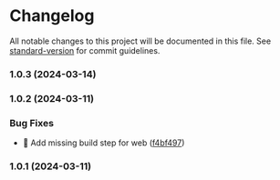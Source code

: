 # Changelog

All notable changes to this project will be documented in this file. See [standard-version](https://github.com/conventional-changelog/standard-version) for commit guidelines.

### 1.0.3 (2024-03-14)

### 1.0.2 (2024-03-11)


### Bug Fixes

* 💚 Add missing build step for web ([f4bf497](https://github.com/Shopify/react-native-skia/commit/f4bf497c059867dd7d91090971e55f4e113c41d6))

### 1.0.1 (2024-03-11)
